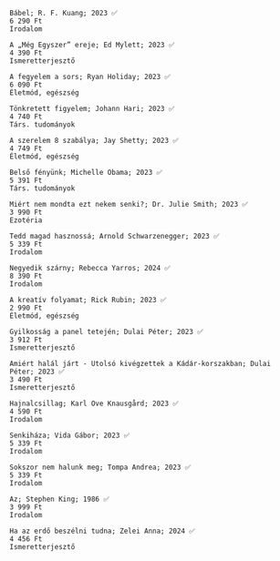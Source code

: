 
    Bábel; R. F. Kuang; 2023 ✅
    6 290 Ft
    Irodalom

    A „Még Egyszer” ereje; Ed Mylett; 2023 ✅
    4 390 Ft
    Ismeretterjesztő

    A fegyelem a sors; Ryan Holiday; 2023 ✅
    6 090 Ft
    Életmód, egészség

    Tönkretett figyelem; Johann Hari; 2023 ✅
    4 740 Ft
    Társ. tudományok

    A szerelem 8 szabálya; Jay Shetty; 2023 ✅
    4 749 Ft
    Életmód, egészség

    Belső fényünk; Michelle Obama; 2023 ✅
    5 391 Ft
    Társ. tudományok

    Miért nem mondta ezt nekem senki?; Dr. Julie Smith; 2023 ✅
    3 990 Ft
    Ezotéria

    Tedd magad hasznossá; Arnold Schwarzenegger; 2023 ✅
    5 339 Ft
    Irodalom

    Negyedik szárny; Rebecca Yarros; 2024 ✅
    8 390 Ft
    Irodalom

    A kreatív folyamat; Rick Rubin; 2023 ✅
    2 990 Ft
    Életmód, egészség

    Gyilkosság a panel tetején; Dulai Péter; 2023 ✅
    3 912 Ft
    Ismeretterjesztő
    
    Amiért halál járt - Utolsó kivégzettek a Kádár-korszakban; Dulai Péter; 2023 ✅
    3 490 Ft
    Ismeretterjesztő

    Hajnalcsillag; Karl Ove Knausgård; 2023 ✅
    4 590 Ft
    Irodalom

    Senkiháza; Vida Gábor; 2023 ✅
    5 339 Ft
    Irodalom

    Sokszor nem halunk meg; Tompa Andrea; 2023 ✅
    5 339 Ft
    Irodalom

    Az; Stephen King; 1986 ✅
    3 999 Ft
    Irodalom

    Ha az erdő beszélni tudna; Zelei Anna; 2024 ✅
    4 456 Ft
    Ismeretterjesztő